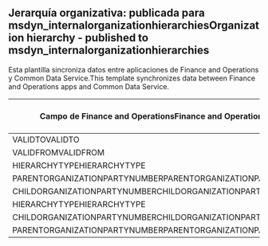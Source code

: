 ## <a name="organization-hierarchy---published-to-msdyn_internalorganizationhierarchies"></a><span data-ttu-id="c3616-101">Jerarquía organizativa: publicada para msdyn_internalorganizationhierarchies</span><span class="sxs-lookup"><span data-stu-id="c3616-101">Organization hierarchy - published to msdyn_internalorganizationhierarchies</span></span>

<span data-ttu-id="c3616-102">Esta plantilla sincroniza datos entre aplicaciones de Finance and Operations y Common Data Service.</span><span class="sxs-lookup"><span data-stu-id="c3616-102">This template synchronizes data between Finance and Operations apps and Common Data Service.</span></span>

<span data-ttu-id="c3616-103">Campo de Finance and Operations</span><span class="sxs-lookup"><span data-stu-id="c3616-103">Finance and Operations field</span></span> | <span data-ttu-id="c3616-104">Tipo de asignación</span><span class="sxs-lookup"><span data-stu-id="c3616-104">Map type</span></span> | <span data-ttu-id="c3616-105">Otro campo de Dynamics 365</span><span class="sxs-lookup"><span data-stu-id="c3616-105">Other Dynamics 365 field</span></span> | <span data-ttu-id="c3616-106">Valor predeterminado</span><span class="sxs-lookup"><span data-stu-id="c3616-106">Default value</span></span>
---|---|---|---
<span data-ttu-id="c3616-107">VALIDTO</span><span class="sxs-lookup"><span data-stu-id="c3616-107">VALIDTO</span></span> | > | <span data-ttu-id="c3616-108">msdyn_validto</span><span class="sxs-lookup"><span data-stu-id="c3616-108">msdyn_validto</span></span> | 
<span data-ttu-id="c3616-109">VALIDFROM</span><span class="sxs-lookup"><span data-stu-id="c3616-109">VALIDFROM</span></span> | > | <span data-ttu-id="c3616-110">msdyn_validfrom</span><span class="sxs-lookup"><span data-stu-id="c3616-110">msdyn_validfrom</span></span> | 
<span data-ttu-id="c3616-111">HIERARCHYTYPE</span><span class="sxs-lookup"><span data-stu-id="c3616-111">HIERARCHYTYPE</span></span> | > | <span data-ttu-id="c3616-112">msdyn_hierarchytypename</span><span class="sxs-lookup"><span data-stu-id="c3616-112">msdyn_hierarchytypename</span></span> | 
<span data-ttu-id="c3616-113">PARENTORGANIZATIONPARTYNUMBER</span><span class="sxs-lookup"><span data-stu-id="c3616-113">PARENTORGANIZATIONPARTYNUMBER</span></span> | > | <span data-ttu-id="c3616-114">msdyn_parentpartyid</span><span class="sxs-lookup"><span data-stu-id="c3616-114">msdyn_parentpartyid</span></span> | 
<span data-ttu-id="c3616-115">CHILDORGANIZATIONPARTYNUMBER</span><span class="sxs-lookup"><span data-stu-id="c3616-115">CHILDORGANIZATIONPARTYNUMBER</span></span> | > | <span data-ttu-id="c3616-116">msdyn_childpartyid</span><span class="sxs-lookup"><span data-stu-id="c3616-116">msdyn_childpartyid</span></span> | 
<span data-ttu-id="c3616-117">HIERARCHYTYPE</span><span class="sxs-lookup"><span data-stu-id="c3616-117">HIERARCHYTYPE</span></span> | > | <span data-ttu-id="c3616-118">msdyn_hierarchytypeid.msdyn_name</span><span class="sxs-lookup"><span data-stu-id="c3616-118">msdyn_hierarchytypeid.msdyn_name</span></span> | 
<span data-ttu-id="c3616-119">CHILDORGANIZATIONPARTYNUMBER</span><span class="sxs-lookup"><span data-stu-id="c3616-119">CHILDORGANIZATIONPARTYNUMBER</span></span> | > | <span data-ttu-id="c3616-120">msdyn_childid.msdyn_partynumber</span><span class="sxs-lookup"><span data-stu-id="c3616-120">msdyn_childid.msdyn_partynumber</span></span> | 
<span data-ttu-id="c3616-121">PARENTORGANIZATIONPARTYNUMBER</span><span class="sxs-lookup"><span data-stu-id="c3616-121">PARENTORGANIZATIONPARTYNUMBER</span></span> | > | <span data-ttu-id="c3616-122">msdyn_parentid.msdyn_partynumber</span><span class="sxs-lookup"><span data-stu-id="c3616-122">msdyn_parentid.msdyn_partynumber</span></span> | 
